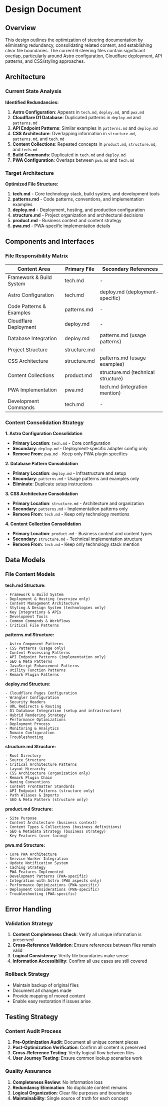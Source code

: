 # Design Document

## Overview

This design outlines the optimization of steering documentation by eliminating redundancy, consolidating related content, and establishing clear file boundaries. The current 6 steering files contain significant overlap, particularly around Astro configuration, Cloudflare deployment, API patterns, and CSS/styling approaches.

## Architecture

### Current State Analysis

**Identified Redundancies:**
1. **Astro Configuration**: Appears in `tech.md`, `deploy.md`, and `pwa.md`
2. **Cloudflare D1 Database**: Duplicated patterns in `deploy.md` and `patterns.md`
3. **API Endpoint Patterns**: Similar examples in `patterns.md` and `deploy.md`
4. **CSS Architecture**: Overlapping information in `structure.md`, `patterns.md`, and `tech.md`
5. **Content Collections**: Repeated concepts in `product.md`, `structure.md`, and `tech.md`
6. **Build Commands**: Duplicated in `tech.md` and `deploy.md`
7. **PWA Configuration**: Overlaps between `pwa.md` and `tech.md`

### Target Architecture

**Optimized File Structure:**
1. **tech.md** - Core technology stack, build system, and development tools
2. **patterns.md** - Code patterns, conventions, and implementation examples
3. **deploy.md** - Deployment, hosting, and production configuration
4. **structure.md** - Project organization and architectural decisions
5. **product.md** - Business context and content strategy
6. **pwa.md** - PWA-specific implementation details

## Components and Interfaces

### File Responsibility Matrix

| Content Area | Primary File | Secondary References |
|--------------|-------------|---------------------|
| Framework & Build System | tech.md | - |
| Astro Configuration | tech.md | deploy.md (deployment-specific) |
| Code Patterns & Examples | patterns.md | - |
| Cloudflare Deployment | deploy.md | - |
| Database Integration | deploy.md | patterns.md (usage patterns) |
| Project Structure | structure.md | - |
| CSS Architecture | structure.md | patterns.md (usage examples) |
| Content Collections | product.md | structure.md (technical structure) |
| PWA Implementation | pwa.md | tech.md (integration mention) |
| Development Commands | tech.md | - |

### Content Consolidation Strategy

**1. Astro Configuration Consolidation**
- **Primary Location**: `tech.md` - Core configuration
- **Secondary**: `deploy.md` - Deployment-specific adapter config only
- **Remove From**: `pwa.md` - Keep only PWA plugin specifics

**2. Database Pattern Consolidation**
- **Primary Location**: `deploy.md` - Infrastructure and setup
- **Secondary**: `patterns.md` - Usage patterns and examples only
- **Eliminate**: Duplicate setup instructions

**3. CSS Architecture Consolidation**
- **Primary Location**: `structure.md` - Architecture and organization
- **Secondary**: `patterns.md` - Implementation patterns only
- **Remove From**: `tech.md` - Keep only technology mentions

**4. Content Collection Consolidation**
- **Primary Location**: `product.md` - Business context and content types
- **Secondary**: `structure.md` - Technical implementation structure
- **Remove From**: `tech.md` - Keep only technology stack mention

## Data Models

### File Content Models

**tech.md Structure:**
```
- Framework & Build System
- Deployment & Hosting (overview only)
- Content Management Architecture
- Styling & Design System (technologies only)
- Key Integrations & APIs
- Development Tools
- Common Commands & Workflows
- Critical File Patterns
```

**patterns.md Structure:**
```
- Astro Component Patterns
- CSS Patterns (usage only)
- Content Processing Patterns
- API Endpoint Patterns (implementation only)
- SEO & Meta Patterns
- JavaScript Enhancement Patterns
- Utility Function Patterns
- Remark Plugin Patterns
```

**deploy.md Structure:**
```
- Cloudflare Pages Configuration
- Wrangler Configuration
- Security Headers
- URL Redirects & Routing
- D1 Database Integration (setup and infrastructure)
- Hybrid Rendering Strategy
- Performance Optimizations
- Deployment Process
- Monitoring & Analytics
- Domain Configuration
- Troubleshooting
```

**structure.md Structure:**
```
- Root Directory
- Source Structure
- Critical Architecture Patterns
- Layout Hierarchy
- CSS Architecture (organization only)
- Remark Plugin Chain
- Naming Conventions
- Content Frontmatter Standards
- API Endpoint Patterns (structure only)
- Path Aliases & Imports
- SEO & Meta Pattern (structure only)
```

**product.md Structure:**
```
- Site Purpose
- Content Architecture (business context)
- Content Types & Collections (business definitions)
- SEO & Metadata Strategy (business strategy)
- Key Features (user-facing)
```

**pwa.md Structure:**
```
- Core PWA Architecture
- Service Worker Integration
- Update Notification System
- Caching Strategy
- PWA Features Implemented
- Development Patterns (PWA-specific)
- Integration with Astro (PWA aspects only)
- Performance Optimizations (PWA-specific)
- Deployment Considerations (PWA-specific)
- Troubleshooting (PWA-specific)
```

## Error Handling

### Validation Strategy

1. **Content Completeness Check**: Verify all unique information is preserved
2. **Cross-Reference Validation**: Ensure references between files remain valid
3. **Logical Consistency**: Verify file boundaries make sense
4. **Information Accessibility**: Confirm all use cases are still covered

### Rollback Strategy

- Maintain backup of original files
- Document all changes made
- Provide mapping of moved content
- Enable easy restoration if issues arise

## Testing Strategy

### Content Audit Process

1. **Pre-Optimization Audit**: Document all unique content pieces
2. **Post-Optimization Verification**: Confirm all content is preserved
3. **Cross-Reference Testing**: Verify logical flow between files
4. **User Journey Testing**: Ensure common lookup scenarios work

### Quality Assurance

1. **Completeness Review**: No information loss
2. **Redundancy Elimination**: No duplicate content remains
3. **Logical Organization**: Clear file purposes and boundaries
4. **Maintainability**: Single source of truth for each concept